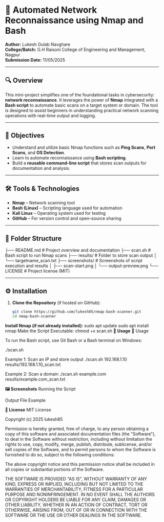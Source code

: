 # 🔐 Automated Network Reconnaissance using Nmap and Bash

**Author:** Lukesh Gulab Navghare  
**College/Batch:** G.H Raisoni College of Engineering and Management, Nagpur  
**Submission Date:** 11/05/2025  

---

## 🔍 Overview

This mini-project simplifies one of the foundational tasks in cybersecurity: **network reconnaissance**. It leverages the power of **Nmap** integrated with a **Bash script** to automate basic scans on a target system or domain. The tool is designed to assist beginners in understanding practical network scanning operations with real-time output and logging.

---

## 🎯 Objectives

- Understand and utilize basic Nmap functions such as **Ping Scans**, **Port Scans**, and **OS Detection**.
- Learn to automate reconnaissance using **Bash scripting**.
- Build a **reusable command-line script** that stores scan outputs for documentation and analysis.

---

## 🛠️ Tools & Technologies

- **Nmap** – Network scanning tool  
- **Bash (Linux)** – Scripting language used for automation  
- **Kali Linux** – Operating system used for testing  
- **GitHub** – For version control and open-source sharing  

---

## 📁 Folder Structure
├── README.md # Project overview and documentation
├── scan.sh # Bash script to run Nmap scans
├── results/ # Folder to store scan output
│ └── targetname_scan.txt
├── screenshots/ # Screenshots of script execution and results
│ ├── scan-start.png
│ └── output-preview.png
└── LICENSE # Project license (MIT)

---

## ⚙️ Installation

1. **Clone the Repository** (if hosted on GitHub):

   ```bash
   git clone https://github.com/lukesh85/nmap-bash-scanner.git
   cd nmap-bash-scanner
**Install Nmap (if not already installed):**
sudo apt update
sudo apt install nmap
Make the Script Executable:
chmod +x scan.sh
**🚀 Usage**
🚀 Usage

To run the Bash script, use Git Bash or a Bash terminal on Windows:

./scan.sh <target-ip-or-domain> <output-file-path>

Example 1: Scan an IP and store output
./scan.sh 192.168.1.10 results/192.168.1.10_scan.txt

Example 2: Scan a domain
./scan.sh example.com results/example.com_scan.txt

**🖼️ Screenshots**
Running the Script


Output File Example


**📄 License**
MIT License

Copyright (c) 2025 lukesh85

Permission is hereby granted, free of charge, to any person obtaining a copy
of this software and associated documentation files (the "Software"), to deal
in the Software without restriction, including without limitation the rights
to use, copy, modify, merge, publish, distribute, sublicense, and/or sell
copies of the Software, and to permit persons to whom the Software is
furnished to do so, subject to the following conditions:

The above copyright notice and this permission notice shall be included
in all copies or substantial portions of the Software.

THE SOFTWARE IS PROVIDED "AS IS", WITHOUT WARRANTY OF ANY KIND, EXPRESS
OR IMPLIED, INCLUDING BUT NOT LIMITED TO THE WARRANTIES OF MERCHANTABILITY,
FITNESS FOR A PARTICULAR PURPOSE AND NONINFRINGEMENT. IN NO EVENT SHALL THE
AUTHORS OR COPYRIGHT HOLDERS BE LIABLE FOR ANY CLAIM, DAMAGES OR OTHER
LIABILITY, WHETHER IN AN ACTION OF CONTRACT, TORT OR OTHERWISE, ARISING
FROM, OUT OF OR IN CONNECTION WITH THE SOFTWARE OR THE USE OR OTHER DEALINGS
IN THE SOFTWARE.
